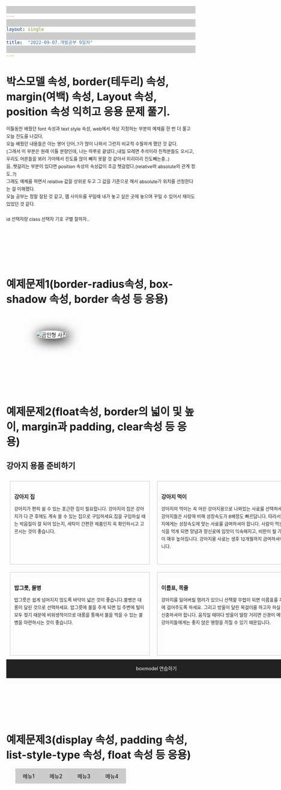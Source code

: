 ```yaml
---
layout: single
title:  "2022-09-07.개발공부 9일차"
---
```

# 박스모델 속성, border(테두리) 속성, margin(여백) 속성, Layout 속성, position 속성 익히고 응용 문제 풀기.
이틀동안 배웠던 font 속성과 text style 속성, web에서 색상 지정하는 부분의 예제를 한 번 더 풀고 오늘 진도를 나갔다. <br>
오늘 배웠던 내용들은 아는 영어 단어..?가 많이 나와서 그런지 비교적 수월하게 했던 것 같다. <br>
(그래서 이 부분은 원래 이틀 분량인데, 나는 하루로 끝냈다.;내일 모레면 추석이라 친척분들도 오시고, <br>
우리도 어른들을 뵈러 가야해서 진도를 많이 빼지 못할 것 같아서 미리미리 진도빼는중..) <br>
음..헷갈리는 부분이 있다면 position 속성의 속성값이 조금 헷갈렸다.(relative와 absolute의 관계 정도..?) <br>
그래도 예제를 하면서 relative 값을 상위로 두고 그 값을 기준으로 해서 absolute가 위치를 선정한다는 걸 이해했다. <br>
오늘 공부는 정말 잘된 것 같고, 웹 사이트를 꾸밀때 내가 놓고 싶은 곳에 놓으며 꾸밀 수 있어서 재미도 있었던 것 같다. <br>
<br>
id 선택자랑 class 선택자 기호 구별 잘하자..
<br>
<br>
<br>
<br>
<br>
<br>
# 예제문제1(border-radius속성, box-shadow 속성, border 속성 등 응용)
<br>
<!DOCTYPE html>
<html lang="ko">
<head>
	<meta charset="UTF-8">
	<meta name="viewport" content="width=device-width, initial-scale=1">
	<title>연습문제 1</title>
	<style>	
		#container {
			width:350px;
			margin:30px auto;
		}
		img {
			border:1px solid #ccc;
			border-radius:50%;
			box-shadow: 5px 5px 30px 2px #000;
		}
	</style>
</head>
<body>
<div id="container">
	<img src="images/bear.jpg" alt="곰인형 사진">
</div>
</body>
</html>

<br>
<br>
<br>
<br>
<br>
<br>


# 예제문제2(float속성, border의 넓이 및 높이, margin과 padding, clear속성 등 응용)

<!DOCTYPE html>
<html lang="ko">
<head>
	<meta charset="UTF-8">
	<title>연습문제 2</title>
  <style>
	  section{
			width:800px;
			margin: 0 auto;	
		}
		h2{
			font-size:1.5em;
		}
		h3 {
			font-size:1.0em;
		}
		p {
			line-height:20px;
			font-size:12px;
		}
		article {
			float: left;
			width: 350px;
			height: 200px;
			margin: 10px;
			padding: 10px;
			border: 1px solid #ccc;
		}
		footer {
			width:100%;
			height:50px;
			background-color:#222;
			clear: left;
		}
		footer > p {
			color:#fff;
			font-size:0.9em;
			text-align: center;
			line-height:50px;
		}
</style>
</head>
<body>
<section>
  <h2>강아지 용품 준비하기</h2>
  <article class="at1">  
    <h3>강아지 집 </h3>
    <p>강아지가 편히 쉴 수 있는 포근한 집이 필요합니다. 강아지의 집은 강아지가 다 큰 후에도 계속 쓸 수 있는 집으로 구입하세요.집을 구입하실 때는 박음질이 잘 되어 있는지, 세탁이 간편한 제품인지 꼭 확인하시고 고르시는 것이 좋습니다.</p>
  </article>
  <article class="at2"> 
    <h3>강아지 먹이 </h3>
    <p>강아지의 먹이는 꼭 어린 강아지용으로 나와있는 사료를 선택하세요. 강아지들은 사람에 비해 성장속도가 8배정도 빠르답니다. 따라서 강아지에게는 성장속도에 맞는 사료를 급여하셔야 합니다. 사람이 먹는 음식을 먹게 되면 양념과 향신료에 입맛이 익숙해지고, 비만이 될 가능성이 매우 높아집니다. 강아지용 사료는 생후 12개월까지 급여하셔야 합니다.</p>
  </article>
  <article class="at3"> 
    <h3>밥그릇, 물병 </h3>
    <p>밥그릇은 쉽게 넘어지지 않도록 바닥이 넓은 것이 좋습니다.물병은 대롱이 달린 것으로 선택하세요. 밥그릇에 물을 주게 되면 입 주변에 털이 모두 젖기 때문에 비위생적이므로 대롱을 통해서 물을 먹을 수 있는 물병을 마련하시는 것이 좋습니다.</p>
  </article>
  <article class="at4"> 
    <h3>이름표, 목줄</h3> 
    <p>강아지를 잃어버릴 염려가 있으니 산책할 무렵이 되면 이름표를 꼭 목에 걸어주도록 하세요. 그리고 방울이 달린 목걸이를 하고자 하실 때는 신중하셔야 합니다. 움직일 때마다 방울이 딸랑 거리면 신경이 예민한 강아지들에게는 좋지 않은 영향을 끼칠 수 있기 때문입니다.</p>
  </article>
  <footer>
		<p>boxmodel 연습하기</p>
	</footer>
 </section>
</div>
</body>
</html>



<br>
<br>
<br>
<br>
<br>
<br>

# 예제문제3(display 속성, padding 속성, list-style-type 속성, float 속성 등 응용) 

<!DOCTYPE html>
<html lang="ko">
	<head>
		<meta charset="UTF-8">
		<title>연습문제 3</title>
		<style>
			a:link, a:visited {
				color:black;
				text-decoration: none;
			}
			a:hover {
				background-color:#000;
				color:#fff;
			}
			li {
				list-style-type: none;
				float: left;
			}
			a {
				display: block;
				padding: 10px 20px;
				background-color: #ccc;
			}
		</style>
	</head>
	<body>
		<nav>
			<ul>
				<li><a href="#">메뉴1</a></li>
				<li><a href="#">메뉴2</a></li>
				<li><a href="#">메뉴3</a></li>
				<li><a href="#">메뉴4</a></li>
			</ul>
		</nav>
	</body>
</html>
